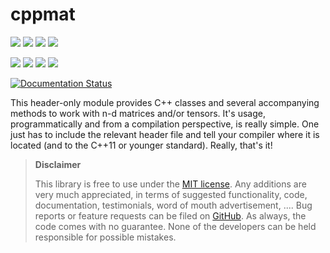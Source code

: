 
# cppmat

[![](https://img.shields.io/badge/license-MIT-brightgreen.svg)](LICENSE) 
[![](https://img.shields.io/badge/warranty-no-red.svg)](LICENSE) 
[![](https://img.shields.io/badge/download-.zip-lightgray.svg)](https://github.com/tdegeus/cppmat/zipball/master) 
[![](https://img.shields.io/badge/download-.tar.gz-lightgray.svg)](https://github.com/tdegeus/cppmat/tarball/master) 

[![](https://img.shields.io/badge/documentation-cppmat.geus.me-blue.svg)](http://cppmat.geus.me) 
[![](https://img.shields.io/badge/contact-tom@geus.me-blue.svg)](mailto:tom@geus.me) 
[![](https://img.shields.io/badge/contact-www.geus.me-blue.svg)](http://www.geus.me) 
[![](https://img.shields.io/badge/GitHub-tdegeus/cppmat-blue.svg)](https://github.com/tdegeus/cppmat)

[![Documentation Status](https://readthedocs.org/projects/cppmat/badge/?version=latest)](http://cppmat.geus.me/en/latest/?badge=latest)

This header-only module provides C++ classes and several accompanying methods to work with n-d matrices and/or tensors. It's usage, programmatically and from a compilation perspective, is really simple. One just has to include the relevant header file and tell your compiler where it is located (and to the C++11 or younger standard). Really, that's it!

>   **Disclaimer**
>   
>   This library is free to use under the [MIT license](https://github.com/tdegeus/cppmat/blob/master/LICENSE). Any additions are very much appreciated, in terms of suggested functionality, code, documentation, testimonials, word of mouth advertisement, .... Bug reports or feature requests can be filed on [GitHub](https://github.com/tdegeus/cppmat). As always, the code comes with no guarantee. None of the developers can be held responsible for possible mistakes.
